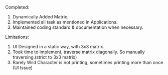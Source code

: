 Completed:
1. Dynamically Added Matrix.
2. Implemented all task as mentioned in Applications.
3. Maintained coding standard & documentation when necessary.

Limitations:
1. UI Designed in a static way, with 3x3 matrix.
2. Took time to implement, traverse matrix diagonally. So manually traversing.(strict to 3x3 matrix)
3. Rarely Wild Character is not printing, sometimes printing more than once (UI Issue)

